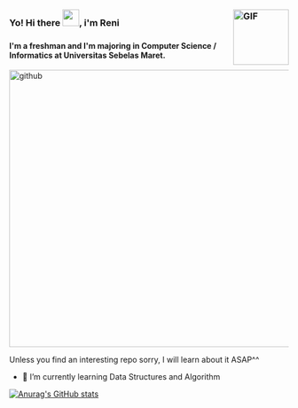 ### <img align='right' alt='GIF' src='https://user-images.githubusercontent.com/70735803/121033131-1c7fd300-c7d6-11eb-9395-cd0dd67dce43.gif' width='100' height='100' />
### Yo! Hi there <img src="https://raw.githubusercontent.com/MartinHeinz/MartinHeinz/master/wave.gif" width="30px">, i'm Reni
### 
#### I'm a freshman and I'm majoring in Computer Science / Informatics at Universitas Sebelas Maret.


[<img src='https://user-images.githubusercontent.com/70735803/121027106-e724b680-c7d0-11eb-96de-2d4d3a73c8bc.jpg' alt='github' width='1000' height='500'>](https://github.com/faqirilmu31) 


Unless you find an interesting repo sorry, I will learn about it ASAP^^


- 🌱 I’m currently learning Data Structures and Algorithm 




[![Anurag's GitHub stats](https://github-readme-stats.vercel.app/api?username=faqirilmu31)](https://github.com/faqirilmu31/github-readme-stats)

<!--
**faqirilmu31/faqirilmu31** is a ✨ _special_ ✨ repository because its `README.md` (this file) appears on your GitHub profile.

Here are some ideas to get you started:

- 🔭 I’m currently working on ...
- 🌱 I’m currently learning ...
- 👯 I’m looking to collaborate on ...
- 🤔 I’m looking for help with ...
- 💬 Ask me about ...
- 📫 How to reach me: ...
- 😄 Pronouns: ...
- ⚡ Fun fact: ...
-->
